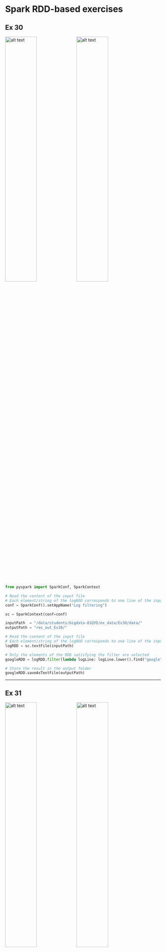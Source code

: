 # Spark RDD-based exercises

## Ex 30

<p float="left">
    <img src="./images/image.png" alt="alt text" width="45%" />
    <img src="./images/image-1.png" alt="alt text" width="45%" />
</p>

```python
from pyspark import SparkConf, SparkContext

# Read the content of the input file
# Each element/string of the logRDD corresponds to one line of the input file
conf = SparkConf().setAppName("Log filtering")

sc = SparkContext(conf=conf)

inputPath  = "/data/students/bigdata-01QYD/ex_data/Ex30/data/"
outputPath = "res_out_Ex30/" 

# Read the content of the input file
# Each element/string of the logRDD corresponds to one line of the input file
logRDD = sc.textFile(inputPath)

# Only the elements of the RDD satisfying the filter are selected
googleRDD = logRDD.filter(lambda logLine: logLine.lower().find("google") >= 0)

# Store the result in the output folder
googleRDD.saveAsTextFile(outputPath)
```

---

## Ex 31

<p float="left">
    <img src="./images/image-2.png" alt="alt text" width="45%" />
    <img src="./images/image-3.png" alt="alt text" width="45%" />
</p>

#### difference between map() and flatmap()

`map()` and `flatMap()` are both Spark transformations used to apply a function to each element of an RDD, but they behave differently in terms of output structure.

1) map()
    - Transforms each input element into one output element.
    - The result is an RDD where each input element maps to a single transformed element.

    Example:

    ```python
    rdd = sc.parallelize(["hello", "world"])

    mapped_rdd = rdd.map(lambda x: x.upper())
    print(mapped_rdd.collect())

    # Output: ['HELLO', 'WORLD']

    ```

2) flatmap()
    - Transforms each input element into zero or more output elements.
    - The result is a flattened RDD where the transformation function returns an iterable, and Spark automatically expands (flattens) it.
    Example:

    ```python
    rdd = sc.parallelize(["hello world", "hi"])

    flat_mapped_rdd = rdd.flatMap(lambda x: x.split(" "))
    print(flat_mapped_rdd.collect())

    # Output: ['hello', 'world', 'hi']

    ```

- Use map() when each input element should correspond to exactly one output element.
- Use flatMap() when each input element may produce multiple outputs, or when flattening a list structure.

#### version with map()

```python
from pyspark import SparkConf, SparkContext

conf = SparkConf().setAppName("Ex 31")
sc = SparkContext(conf=conf)

inputPath  = "/data/students/bigdata-01QYD/ex_data/Ex31/data/"
outputPath = "res_out_Ex31/"

# Read the content of the input file
# Each element/string of the logRDD corresponds to one line of the input file
logRDD = sc.textFile(inputPath)

# Only the elements of the RDD satisfying the filter are selected
googleRDD = logRDD.filter(lambda logLine: logLine.lower().find("www.google.com")>=0)

# Use map to select only the IP address. It is the first field before -
IPsRDD = googleRDD.map(lambda logLine: logLine.split('-')[0])

# Remove duplicates
distinctIPsRDD = IPsRDD.distinct()

# Store the result in the output folder
distinctIPsRDD.saveAsTextFile(outputPath)
```

#### version with flatmap()

```python
from pyspark import SparkConf, SparkContext

conf = SparkConf().setAppName("Ex 31")
sc = SparkContext(conf=conf)

inputPath  = "/data/students/bigdata-01QYD/ex_data/Ex31/data/"
outputPath = "res_out_Ex31/"

# Read the content of the input file
# Each element/string of the logRDD corresponds to one line of the input file
logRDD = sc.textFile(inputPath)

def filterAndExtractIP(line):
    # Inizialize the list that will be returned by this function
    listIPs = []
    
    # If line contains www.google.com add the IP of this line in the returned list
    if line.lower().find("www.google.com")>=0:
        IP = line.split('-')[0]
        listIPs.append(IP)
        
    # return listIPs
    return listIPs

# Only the elements of the RDD satisfying the filter are selected
# and the associated IPs are returned
# Those lines that do not contain "www.google.com" return an empy list.
IPsRDD = logRDD.flatMap(filterAndExtractIP)

# Remove duplicates
distinctIPsRDD = IPsRDD.distinct()

# Store the result in the output folder
distinctIPsRDD.saveAsTextFile(outputPath)
```

---

## Ex 32

<p float="left">
    <img src="./images/image-4.png" alt="alt text" width="45%" />
    <img src="./images/image-5.png" alt="alt text" width="45%" />
</p>

1. We can use the take `takeOrdered(num)` action → since by default it uses the ascending order, we customize the sorting function by negating the elements. In this way we get the elements in descending order and we  only the first one. Keep in mind it returns a list even if there is only one element.
2. We can also use the `top(num)` action → it will retrieve the `num` largest elements in the collection. Of course, we will take only the first one. Same as before: keep in mind it returns a list even if there is only one element.
3. Firstly, with `map()` we retrieve all the values (the same as the examples before) and then with `reduce()` we take only the maximum value.

### version with takeOrdered()

```python
from pyspark import SparkConf, SparkContext

conf = SparkConf().setAppName("Ex 32")
sc = SparkContext(conf=conf)

inputPath  = "/data/students/bigdata-01QYD/ex_data/Ex32/data/"

# Read the content of the input file
readingsRDD = sc.textFile(inputPath)

# Extract the PM10 values
# It can be implemented by using the map transformation
# Split each line and select the third field
# Remember to convert it into a float, otherwise it will be a string
pm10ValuesRDD = readingsRDD.map(lambda PM10Reading: float(PM10Reading.split(',')[2]))

# Select the maximum PM10 value by using the takeOrdered action. We need to change the "sort function"
maxPM10Value = pm10ValuesRDD.takeOrdered(1, lambda n: -1*n)[0]

# Print the result on the standard output of the Driver program/notebook
print(maxPM10Value)

```

### version with top() action

```python
from pyspark import SparkConf, SparkContext

conf = SparkConf().setAppName("Ex 32")
sc = SparkContext(conf=conf)

inputPath  = "/data/students/bigdata-01QYD/ex_data/Ex32/data/"

# Read the content of the input file
readingsRDD = sc.textFile(inputPath)

# Extract the PM10 values
# It can be implemented by using the map transformation
# Split each line and select the third field
pm10ValuesRDD = readingsRDD.map(lambda PM10Reading: float(PM10Reading.split(',')[2]))

# Select the maximum PM10 value by using the top action
maxPM10Value = pm10ValuesRDD.top(1)[0]

# Print the result on the standard output of the Driver program/notebook
print(maxPM10Value)
```

### version with reduce()

```python
from pyspark import SparkConf, SparkContext

conf = SparkConf().setAppName("Ex 32")
sc = SparkContext(conf=conf)

inputPath  = "/data/students/bigdata-01QYD/ex_data/Ex32/data/"

# Read the content of the input file
readingsRDD = sc.textFile(inputPath)

# Extract the PM10 values
# It can be implemented by using the map transformation
# Split each line and select the third field
pm10ValuesRDD = readingsRDD.map(lambda PM10Reading: float(PM10Reading.split(',')[2]))

# Select/compute the maximum PM10 value
# The lambda function is applied in a pairwise fashion to combine the elements
# It compares two values and returns the larger one, progressively reducing the RDD.
maxPM10Value = pm10ValuesRDD.reduce(lambda value1, value2: max(value1,value2))

# Print the result on the standard output of the Driver program/notebook
print("maxPM10Value")
```

##### How `reduce()` Works for Finding the Maximum Value

Let's break down how `reduce()` works for finding the **maximum PM10 value**.

```python
maxPM10Value = pm10ValuesRDD.reduce(lambda value1, value2: max(value1, value2))
```

##### Step-by-Step Explanation

1. **Initial Values**:
   - `value1` and `value2` are the two values that are taken from the RDD.

2. **Lambda Function**:
   - The lambda function `lambda value1, value2: max(value1, value2)` compares `value1` and `value2` and returns the larger of the two. This comparison happens iteratively across the entire RDD.

##### Example with RDD values

If the RDD contains the following values:

```python
[35.2, 42.3, 28.7, 50.1, 60.4]
```

Here’s how the process works:

1. The first comparison is between `35.2` and `42.3`. The function returns `42.3`.
2. Next, it compares `42.3` and `28.7`. The function returns `42.3`.
3. Then, it compares `42.3` and `50.1`. The function returns `50.1`.
4. Finally, it compares `50.1` and `60.4`. The function returns `60.4`.

##### Final Result

After applying the `reduce()` function across all elements in the RDD, the maximum PM10 value, `60.4`, is returned.

---

## Ex 33

<p float="left">
    <img src="./images/image-6.png" alt="alt text" width="45%" />
    <img src="./images/image-7.png" alt="alt text" width="45%" />
</p>

### version with top()

```python
# Read the content of the input file
readingsRDD = sc.textFile(inputPath)

# Extract the PM10 values
# It can be implemented by using the map transformation
# Split each line and select the third field
pm10ValuesRDD = readingsRDD.map(lambda PM10Reading: float(PM10Reading.split(',')[2]))

# Select the top-3 values
top3PM10Value = pm10ValuesRDD.top(3)

# Print the result on the standard output of the Driver program/notebook
print(top3PM10Value)
```

### version with takeOrdered()

```python
# Select the top-3 values
top3PM10Value = pm10ValuesRDD.takeOrdered(3, lambda num: -num)
```

---

## Ex 34

<p float="left">
    <img src="./images/image-8.png" alt="alt text" width="45%" />
    <img src="./images/image-9.png" alt="alt text" width="45%" />
</p>

1. We first map the values and find the maximum with reduce. We then use this result to select from all the lines only those where the PM10 value is equal to this one (`filter()` action).
We used the `reduce()` method to find the maximum, but we could have used `top()` or `takeOrdered()` as in the example before without problems.
Be careful: we can use `takeOrdered()` or `top()` only to select the maximum value, not to select all the lines associated with the maximum value!

### version with reduce() and filter()

```python
from pyspark import SparkConf, SparkContext

conf = SparkConf().setAppName("Ex 34")
sc = SparkContext(conf=conf)

inputPath  = "/data/students/bigdata-01QYD/ex_data/Ex34/data/"
outputPath = "res_out_Ex34/"

# Read the content of the input file
readingsRDD = sc.textFile(inputPath)

# Extract the PM10 values
# It can be implemented by using the map transformation
# Split each line and select the third field
pm10ValuesRDD = readingsRDD.map(lambda PM10Reading: float(PM10Reading.split(',')[2]))

# Select/compute the maximum PM10 value
maxPM10Value = pm10ValuesRDD.reduce(lambda value1, value2: max(value1,value2))

# Filter the content of readingsRDD
# Select only the line(s) associated with the maxPM10Value
selectedRecordsRDD = readingsRDD.filter(lambda PM10Reading: float(PM10Reading.split(',')[2])==maxPM10Value)

# Store the result in the output folder
selectedRecordsRDD.saveAsTextFile(outputPath)
```

### version with takeOrdered()

```py
# Select/compute the maximum PM10 value by using takeOrdered
maxPM10Value = pm10ValuesRDD.takeOrdered(1, lambda num: -num)[0]
```

We only select the maximum and then nothing changes with respect to the previous version.

It would have been **WRONG** a solution like this:

```py
# Extract the top-1 result by using takeOrdered
# Consider the PM10 value to select the top-1 line
selectedRecords  = readingsRDD.takeOrdered(1, lambda PM10Reading: -1*float(PM10Reading.split(',')[2]))
# This solution is WRONG because it selects the first line associated with the maximum PM10 and 
# not all the lines (potentially more than one) associated with the maximum PM10 value 

# Transform the local list returned by top in to an RDD
selectedRecordsRDD = sc.parallelize(selectedRecords)
```

---

## Ex 35

<p float="left">
    <img src="./images/image-10.png" alt="alt text" width="45%" />
    <img src="./images/image-11.png" alt="alt text" width="45%" />
</p>

1. We find the maximum as before
2. We select only the lines with the maximum value
3. We extract the dates from those lines

```py
from pyspark import SparkConf, SparkContext

conf = SparkConf().setAppName("Ex 35")
sc = SparkContext(conf=conf)

inputPath  = "/data/students/bigdata-01QYD/ex_data/Ex35/data/"
outputPath = "res_out_Ex35/"

# Read the content of the input file
readingsRDD = sc.textFile(inputPath)

# Extract the PM10 values
# It can be implemented by using the map transformation
# Split each line and select the third field
pm10ValuesRDD = readingsRDD.map(lambda PM10Reading: float(PM10Reading.split(',')[2]))

# Select/compute the maximum PM10 value
maxPM10Value = pm10ValuesRDD.reduce(lambda value1, value2: max(value1,value2))

# Filter the content of readingsRDD
# Select only the line(s) associated with the maxPM10Value
selectedRecordsRDD = readingsRDD.filter(lambda PM10Reading: float(PM10Reading.split(',')[2])==maxPM10Value)

# Extract the dates from the selected records (second field of each string)
datesRDD = selectedRecordsRDD.map(lambda PM10Reading: PM10Reading.split(',')[1])

# Remove duplicates, if any
distinctDatesRDD = datesRDD.distinct()

# Store the result in the output folder
distinctDatesRDD.saveAsTextFile(outputPath)
```

---

## Ex 36

<p float="left">
    <img src="./images/image-12.png" alt="alt text" width="45%" />
    <img src="./images/image-13.png" alt="alt text" width="45%" />
</p>

**Version 1**

1. We extract only the PM10Values (`map()`)
2. We sum them (`reduce()`)
3. We find the number of elements (`count()`)
4. We compute the average

**Version 2**

1. We extract the PM10Values, but this time we return the tuple (PM10 value, 1) (`map()`)
2. We compute the sum of the pm 10 values and the count of the number of lines together (`reduce()`)
3. We use those values to compute the average

**Version 3**

1. We compute the sum of the PM10 values and the number of input lines by using the aggregate action
2. We compute the average

### version 1

```py
from pyspark import SparkConf, SparkContext

conf = SparkConf().setAppName("Ex 36")
sc = SparkContext(conf=conf)

inputPath  = "/data/students/bigdata-01QYD/ex_data/Ex36/data/"

# Read the content of the input file
readingsRDD = sc.textFile(inputPath)

# Extract the PM10 values
# It can be implemented by using the map transformation
# Split each line and select the third field
pm10ValuesRDD = readingsRDD.map(lambda PM10Reading: float(PM10Reading.split(',')[2]))

# Compute the sum of the PM10 values by using the reduce action
sumPM10Values = pm10ValuesRDD.reduce(lambda value1, value2: value1+value2)

# Count the number of lines of the input file
numLines = pm10ValuesRDD.count()

# Compute average
print("Average=", sumPM10Values / numLines)
```

### version 2

```py
# Extract the PM10 values and return a tuple(PM10 value, 1)
# It can be implemented by using the map transformation
# PM10 is the third field of each input string
pm10ValuesRDD = readingsRDD.map(lambda PM10Reading: ( float(PM10Reading.split(',')[2]), 1) )

# Compute the sum of the PM10 values and the number of input lines (= sum of onses) by using the reduce action
sumPM10ValuesCountLines = pm10ValuesRDD.reduce(lambda value1, value2: (value1[0]+value2[0], value1[1]+value2[1]))

# Compute the average PM10 value
# sumPM10ValuesCountLines[0] is equal to the sum of the input PM10 values
# sumPM10ValuesCountLines[1] is equal to the number of input lines/input values
print("Average=", sumPM10ValuesCountLines[0]/sumPM10ValuesCountLines[1])
```

### version 3

```py
# Read the content of the input file
readingsRDD = sc.textFile(inputPath)

# Compute the sum of the PM10 values and the number of input lines by using the aggregate action
sumPM10ValuesCountLines = readingsRDD.aggregate((0,0), \
                                lambda intermediateResult, PM10Reading: \
                                (intermediateResult[0] + float(PM10Reading.split(',')[2]), intermediateResult[1] + 1), \
                                lambda intermR1, intermR2: (intermR1[0] + intermR2[0], intermR1[1] + intermR2[1]) )

# Compute the average PM10 value
# sumPM10ValuesCountLines[0] is equal to the sum of the input PM10 values
# sumPM10ValuesCountLines[1] is equal to the number of input lines/input values
print("Average=", sumPM10ValuesCountLines[0]/sumPM10ValuesCountLines[1])
```

### version 3, small variation

```py
readingsRDD = sc.textFile(inputPath)

pm10ValuesRDD = readingsRDD.map(lambda line: float(line.split(',')[2]))

sumCount = pm10ValuesRDD.aggregate((0, 0), # zero value (sum, count)
                                   lambda prev, new: (prev[0] + new, prev[1] + 1), #seqOp
                                   lambda p1, p2: (p1[0] + p2[0], p1[1] + p2[1]) #combop
                                   )

avgPm10 = sumCount[0] / sumCount[1]

print(avgPm10)
```

---

## Ex 37

<p float="left">
    <img src="./images/image-14.png" alt="alt text" width="45%" />
    <img src="./images/image-15.png" alt="alt text" width="45%" />
</p>

```py
from pyspark import SparkConf, SparkContext

conf = SparkConf().setAppName("Ex 37")
sc = SparkContext(conf=conf)

inputPath  = "/data/students/bigdata-01QYD/ex_data/Ex37/data/sensors.txt" # argv[1]
outputPath = "res_out_Ex37/" # argv[2]

# Read the content of the input file
readingsRDD = sc.textFile(inputPath)

# Extract the PM10 values
# It can be implemented by using the map transformation
# Split each line and select the third field

# Create an RDD of key-value pairs
# Each pair contains a sensorId (key) and a PM10 value (value)
# It can be implemented by using the map transformation. 
# The function of the map transformation returns a tuple
sensorsPM10ValuesRDD = readingsRDD.map(lambda PM10Reading: (PM10Reading.split(',')[0], float(PM10Reading.split(',')[2])) )

# Apply the reduceByKey transformation to compute the maximum PM10 value for each sensor
sensorsMaxValuesRDD = sensorsPM10ValuesRDD.reduceByKey(lambda value1, value2: max(value1, value2))

# Store the result in the output folder
sensorsMaxValuesRDD.saveAsTextFile(outputPath)
```

---

## Ex 38

<p float="left">
    <img src="./images/image-16.png" alt="alt text" width="45%" />
    <img src="./images/image-17.png" alt="alt text" width="45%" />
</p>

1. We select only the lines where the PM10Value has a value greater than the threshold (`filter()`)
2. We create, with `map()`, an RDD with key-values (sensor_id, 1)
3. With `reduceByKey()` we sum all the '1' values for every sensor_id
4. With `filter()` we select only those that has a value >= 2

```py
from pyspark import SparkConf, SparkContext

conf = SparkConf().setAppName("Ex 37")
sc = SparkContext(conf=conf)

inputPath  = "/data/students/bigdata-01QYD/ex_data/Ex38/data/sensors.txt" # argv[1]
outputPath = "res_out_Ex38/" # argv[2]

# Read the content of the input file
readingsRDD = sc.textFile(inputPath)

# Apply a filter transformation to select only the lines with PM10>50
readingsHighValueRDD = readingsRDD.filter(lambda PM10Reading: float(PM10Reading.split(',')[2])>50 )

# Create an RDD of key-value pairs
# Each pair contains a sensorId (key) and +1 (value)
# It can be implemented by using the map transformation. 
# The function of the map transformation returns a tuple
sensorsPM10CriticalValuesRDD = readingsHighValueRDD.map(lambda PM10Reading: (PM10Reading.split(',')[0], 1) )

# Count the number of critical values for each sensor by using the reduceByKey transformation.
# The used function is the sum of the values (the sum of the ones)
sensorsCountsRDD = sensorsPM10CriticalValuesRDD.reduceByKey(lambda value1, value2: value1+value2)

# Select only the pairs with a value (number of critical PM10 values) at least equal to 2
# This is a filter transformation on an RDD of pairs
sensorsCountsCriticalRDD = sensorsCountsRDD.filter(lambda sensorCountPair: sensorCountPair[1]>=2)

# Store the result in the output folder
sensorsCountsCriticalRDD.saveAsTextFile(outputPath)
```

---

## Ex 39

<p float="left">
    <img src="./images/image-18.png" alt="alt text" width="45%" />
    <img src="./images/image-19.png" alt="alt text" width="45%" />
</p>

1. I select the sensor_ids where the threshold is > 50 (`filter()`)
2. I create an RDD with pairs (sensor_id, date) (`map()` transformation)
3. I group by key all the values created before (`groupByKey()`)
4. Then I have to transform the content of values into listIPs

```py
from pyspark import SparkConf, SparkContext

conf = SparkConf().setAppName("Ex 39")
sc = SparkContext(conf=conf)

inputPath  = "/data/students/bigdata-01QYD/ex_data/Ex39/data/sensors.txt" # argv[1]
outputPath = "res_out_Ex39/" # argv[2]

# Read the content of the input file
readingsRDD = sc.textFile(inputPath)

# Apply a filter transformation to select only the lines with PM10>50
readingsHighValueRDD = readingsRDD.filter(lambda PM10Reading: float(PM10Reading.split(',')[2])>50 )

# Create an RDD of key-value pairs
# Each pair contains a sensorId (key) and a date (value)
# It can be implemented by using the map transformation. 
sensorsCriticalDatesRDD = readingsHighValueRDD.map(lambda PM10Reading: (PM10Reading.split(',')[0], PM10Reading.split(',')[1]) )

# Create one pair for each sensor (key) with the list of dates associated with that sensor (value)
# by using the groupByKey transformation
finalSensorCriticalDates = sensorsCriticalDatesRDD.groupByKey()

# The map method is used to transform the content of the iterable over the values of each key into a list (that can be stored in a readable format)
finalSensorCriticalDateStringFormat = finalSensorCriticalDates.mapValues(lambda dates : list(dates))

# Store the result in the output folder
finalSensorCriticalDateStringFormat.saveAsTextFile(outputPath)
```

---

## Ex 39 bis

<p float="left">
    <img src="./images/image-20.png" alt="alt text" width="45%" />
    <img src="./images/image-21.png" alt="alt text" width="45%" />
</p>

The first part is identical to the previous one.
We have to add the sensor_ids with the empty lists. To do so:

1. We create an RDD for all the sensor_ids
2. We subtract from those the ones with PM10Values > 50
3. We create an RDD with pairs (sensor_id, []) for those
4. We do an union with the previous ones

```py
from pyspark import SparkConf, SparkContext

conf = SparkConf().setAppName("Ex 39 bis")
sc = SparkContext(conf=conf)

inputPath  = "/data/students/bigdata-01QYD/ex_data/Ex39bis/data/sensors.txt" # argv[1]
outputPath = "res_out_Ex39bisv1" # argv[2]

# Read the content of the input file
readingsRDD = sc.textFile(inputPath)

# Apply a filter transformation to select only the lines with PM10>50
readingsHighValueRDD = readingsRDD.filter(lambda PM10Reading: float(PM10Reading.split(',')[2])>50 )

# Create an RDD of key-value pairs
# Each pair contains a sensorId (key) and a date (value)
# It can be implemented by using the map transformation. 
sensorsCriticalDatesRDD = readingsHighValueRDD.map(lambda PM10Reading: (PM10Reading.split(',')[0], PM10Reading.split(',')[1]) )

# Create one pair for each sensor (key) with the list of dates associated with that sensor (value)
# by using the groupByKey transformation
finalSensorCriticalDates = sensorsCriticalDatesRDD.groupByKey()

# The map method is used to transform the content of the iterable over the values of each key into a list (that can be stored in a readable format)
finalSensorCriticalDateStringFormat = finalSensorCriticalDates.mapValues(lambda dates : list(dates))

# All sensors ID from the complete input file
allSensorsRDD = readingsRDD.map(lambda PM10Reading: PM10Reading.split(',')[0])

# Select the identifiers of the sensors that have never been associated with a PM10 values greater than 50
sensorsNeverHighValueRDD = allSensorsRDD.subtract(finalSensorCriticalDates.keys())

# Map each sensor that has never been associated with a PM10 values greater than 50
# to a tuple/pair (sensorId, [])
sensorsNeverHighValueRDDEmptyList = sensorsNeverHighValueRDD.map(lambda sensorId: (sensorId, []))

# Compute the final result
resultRDD = finalSensorCriticalDateStringFormat.union(sensorsNeverHighValueRDDEmptyList)
```

---

## Ex 40

<p float="left">
    <img src="./images/image-22.png" alt="alt text" width="45%" />
    <img src="./images/image-23.png" alt="alt text" width="45%" />
</p>

1. We create an RDD with the lines where the PM10Value > 50 (`filter()`)
2. Starting from those we create tuples (sensor_id, 1) (`map()`)
3. We reduce by key making a sum of all values (`reduceByKey()`)
4. We sort them in descending order (`sortBy()` with parameters: value field and False for ascending order)

```py
from pyspark import SparkConf, SparkContext

conf = SparkConf().setAppName("Ex 40")
sc = SparkContext(conf=conf)

inputPath  = "/data/students/bigdata-01QYD/ex_data/Ex40/data/sensors.txt" # argv[1]
outputPath = "res_out_Ex40/" # argv[2]

# Read the content of the input file
readingsRDD = sc.textFile(inputPath)

# Apply a filter transformation to select only the lines with PM10>50
readingsHighValueRDD = readingsRDD.filter(lambda PM10Reading: float(PM10Reading.split(',')[2])>50 )

# Create an RDD of key-value pairs
# Each pair contains a sensorId (key) and +1 (value)
# It can be implemented by using the map transformation. 
# The function of the map transformation returns a tuple
sensorsPM10CriticalValuesRDD = readingsHighValueRDD.map(lambda PM10Reading: (PM10Reading.split(',')[0], 1) )

# Count the number of critical values for each sensor by using the reduceByKey transformation.
# The used function is the sum of the values (the sum of the ones)
sensorsCountsRDD = sensorsPM10CriticalValuesRDD.reduceByKey(lambda value1, value2: value1+value2)

# Sort pairs by number of critical values - descending order
sortedPairs = sensorsCountsRDD.sortBy(lambda pair: pair[1], False)

# Store the result in the output folder
sortedPairs.saveAsTextFile(outputPath)
```

---

## Ex 41

<p float="left">
    <img src="./images/image-24.png" alt="alt text" width="45%" />
    <img src="./images/image-25.png" alt="alt text" width="45%" />
    <img src="./images/image-26.png" alt="alt text" width="45%" />
</p>

**Version 1** → use of `top()`
**Version 2** → use of `sortBy()` and then `take(k)`

### version 1

```py
from pyspark import SparkConf, SparkContext

conf = SparkConf().setAppName("Ex 41")
sc = SparkContext(conf=conf)

inputPath  = "/data/students/bigdata-01QYD/ex_data/Ex41/data/sensors.txt" # argv[1]
outputPath = "res_out_Ex41v1/" # argv[2]
k = 1 # argv[3]

# Read the content of the input file
readingsRDD = sc.textFile(inputPath)

# Apply a filter transformation to select only the lines with PM10>50
readingsHighValueRDD = readingsRDD.filter(lambda PM10Reading: float(PM10Reading.split(',')[2])>50 )

# Create an RDD of key-value pairs
# Each pair contains a sensorId (key) and +1 (value)
# It can be implemented by using the map transformation. 
# The function of the map transformation returns a tuple
sensorsPM10CriticalValuesRDD = readingsHighValueRDD.map(lambda PM10Reading: (PM10Reading.split(',')[0], 1) )

# Count the number of critical values for each sensor by using the reduceByKey transformation.
# The used function is the sum of the values (the sum of the ones)
sensorsCountsRDD = sensorsPM10CriticalValuesRDD.reduceByKey(lambda value1, value2: value1+value2)

# Use top to select the top k pairs based on the number of critical dates
topKSensorsNumCriticalValues = sensorsCountsRDD.top(k, lambda pair: pair[1])

# top is an action. Hence, topKCriticalSensors is a local Python variable of the Driver.
# Create an RDD of pairs and store it in HDFS by means of the saveAsTextFile method
topKSensorsRDD = sc.parallelize(topKSensorsNumCriticalValues)

topKSensorsRDD.saveAsTextFile(outputPath)

```

### version 2

```py
from pyspark import SparkConf, SparkContext

conf = SparkConf().setAppName("Ex 41")
sc = SparkContext(conf=conf)

inputPath  = "/data/students/bigdata-01QYD/ex_data/Ex41/data/sensors.txt" # argv[1]
outputPath = "res_out_Ex41v1/" # argv[2]
k = 1 # argv[3]

# Read the content of the input file
readingsRDD = sc.textFile(inputPath)

# Apply a filter transformation to select only the lines with PM10>50
readingsHighValueRDD = readingsRDD.filter(lambda PM10Reading: float(PM10Reading.split(',')[2])>50 )

# Create an RDD of key-value pairs
# Each pair contains a sensorId (key) and +1 (value)
# It can be implemented by using the map transformation. 
# The function of the map transformation returns a tuple
sensorsPM10CriticalValuesRDD = readingsHighValueRDD.map(lambda PM10Reading: (PM10Reading.split(',')[0], 1) )

# Count the number of critical values for each sensor by using the reduceByKey transformation.
# The used function is the sum of the values (the sum of the ones)
sensorsCountsRDD = sensorsPM10CriticalValuesRDD.reduceByKey(lambda value1, value2: value1+value2)

# Sort pairs by number of critical values - descending order
sortedNumCriticalValuesSensorRDD = sensorsCountsRDD.sortBy(lambda pair: pair[1], False)

# Select the first k elements of sortedNumCriticalValuesSensorRDD.
# sortedNumCriticalValuesSensorRDD is sorted. 
# Hence, the first k elements are the ones we are interested in  
topKSensorsNumCriticalValues = sortedNumCriticalValuesSensorRDD.take(k)

# take is an action. Hence, topKCriticalSensors is a local Python variable of the Driver.
# Create an RDD of pairs and store it in HDFS by means of the saveAsTextFile method
topKSensorsRDD = sc.parallelize(topKSensorsNumCriticalValues)

topKSensorsRDD.saveAsTextFile(outputPath)
```

---

## Ex 42

<p float="left">
    <img src="./images/image-27.png" alt="alt text" width="45%" />
    <img src="./images/image-28.png" alt="alt text" width="45%" />
    <img src="./images/image-29.png" alt="alt text" width="45%" />
    <img src="./images/image-30.png" alt="alt text" width="45%" />
</p>

| **Remember**:    |
|-------------------------------------------------------------|
| whenever there is the need to pair keys and list of all values associated with that key:                |
| → **`cogroup()`**                                           |

```py
from pyspark import SparkConf, SparkContext

conf = SparkConf().setAppName("Ex 42")
sc = SparkContext(conf=conf)

inputPathQuestions  = "/data/students/bigdata-01QYD/ex_data/Ex42/data/questions.txt" # argv[1]
inputPathAnswers = "/data/students/bigdata-01QYD/ex_data/Ex42/data/answers.txt" # argv[2]
outputPath = "res_out_Ex42/" # argv[3]

# Read the content of the question file
questionsRDD = sc.textFile(inputPathQuestions)

# Create an RDD of pairs with the questionId as key and the question text as value
questionsPairRDD = questionsRDD.map(lambda question: (question.split(",")[0] , question.split(",")[2]) )

# Read the content of the answer file
answersRDD = sc.textFile(inputPathAnswers)

# Create an RDD of pairs with the questionId as key and the answer text as value
answersPairRDD = answersRDD.map(lambda answer: (answer.split(",")[1] , answer.split(",")[3]) )

# "Cogroup" the two RDDs of pairs
questionsAnswersPairRDD = questionsPairRDD.cogroup(answersPairRDD)

# Use map to transform the two iterables of each pair into a list (reformat them)
questionsAnswersReformatted = questionsAnswersPairRDD.mapValues(lambda value: (list(value[0]), list(value[1]) ) )

questionsAnswersReformatted.saveAsTextFile(outputPath)
```

---

## EX 43

<p float="left">
    <img src="./images/image-31.png" alt="alt text" width="45%" />
    <img src="./images/image-32.png" alt="alt text" width="45%" />
    <img src="./images/image-33.png" alt="alt text" width="45%" />
    <img src="./images/image-34.png" alt="alt text" width="45%" />
    <img src="./images/image-35.png" alt="alt text" width="45%" />
    <img src="./images/image-36.png" alt="alt text" width="45%" />
    <img src="./images/image-37.png" alt="alt text" width="45%" />
</p>

Note on .cache():
→ It is used in Pyspark to memorize in the cache an RDD (or a Dataframe).
→ When an RDD or DataFrame is cached, it is stored in memory (RAM) on the cluster nodes, making subsequent operations on it much faster.
→ This is particularly useful when you plan to reuse the same RDD or DataFrame multiple times within a Spark application.

### configuration and paths

```py
from pyspark import SparkConf, SparkContext

conf = SparkConf().setAppName("Ex 43")
sc = SparkContext(conf=conf)

#inputPathReadings = "/data/students/bigdata-01QYD/ex_data/Ex43/data/readings.txt"
#inputPathNeighbors = "/data/students/bigdata-01QYD/ex_data/Ex43/data/neighbors.txt"
#outputPath = "res_out_Ex43/"
#outputPath2 = "res_out_Ex43_2/"
#outputPath3 = "res_out_Ex43_3/"
#thresholdFreeSlots = 3
#thresholdCriticalPercentage = 0.8

inputPathReadings = "data/Ex43/data/readings.txt"
inputPathNeighbors = "data/Ex43/data/neighbors.txt"
outputPath = "res_out_Ex43/"
outputPath2 = "res_out_Ex43_2/"
outputPath3 = "res_out_Ex43_3/"
thresholdFreeSlots = 3
thresholdCriticalPercentage = 0.8
```

### part I

```py
# Solution Ex. 43 - part I
# Selection of the stations with a percentage of critical situations
# greater than 80%

# Read the content of the readings file
readingsRDD = sc.textFile(inputPathReadings).cache()

def criticalSituation(line):
    fields = line.split(",")
    # fields[0] is the station id
    # fields[5] is the number of free slots
    stationId = fields[0]
    numFreeSlots = int(fields[5])
    
    if  numFreeSlots < thresholdFreeSlots:
        return (stationId, (1, 1))
    else:
        return (stationId, (1, 0))
    
# Count the number of total and critical readings for each station
# Create an RDD of pairs with
# key: stationId
# value: (numReadings, numCriticalReadings)
# ------- numReadings: 1 for each input line
# --------numCriticalReadings: 0 if the situation is not critical. 1 if it is critical
stationCountPairRDD = readingsRDD.map(criticalSituation)

# Compute the number of total and critical readings for each station
stationTotalCountPairRDD = stationCountPairRDD\
.reduceByKey(lambda c1, c2: (c1[0]+c2[0], c1[1]+c2[1]) )

# Compute the percentage of critical situations for each station
stationPercentagePairRDD = stationTotalCountPairRDD\
.mapValues(lambda counters: counters[1]/counters[0])

# Select stations with percentage > 80%
selectedStationsPairRDD = stationPercentagePairRDD\
.filter(lambda sensorPerc: sensorPerc[1]>thresholdCriticalPercentage)

# Sort the stored stations by decreasing percentage of critical situations
selectedStationsSortedPairRDD = selectedStationsPairRDD\
.sortBy(lambda sensorPerc: sensorPerc[1], ascending=False)

selectedStationsSortedPairRDD.saveAsTextFile(outputPath)
```

### part II

```py
# Solution Ex. 43 - part II
# Selection of the pairs (timeslot, station) with a percentage of
# critical situations greater than 80%

def criticalSituationTimeslots(line):
    
    fields = line.split(",")

    # fields[0] is the station id
    # fields[2] is the hour
    # fields[5] is the number of free slots

    stationId = fields[0]
    numFreeSlots = int(fields[5])
    
    minTimeslotHour = 4 * ( int(fields[2]) // int(4))
    maxTimeslotHour = minTimeslotHour + 3

    timestamp = "ts[" + str(minTimeslotHour) + "-" + str(maxTimeslotHour) + "]"
    
    key = (timestamp, stationId)
    
    if  numFreeSlots < thresholdFreeSlots:
        return (key, (1, 1))
    else:
        return (key, (1, 0))
    
# The input data are already in readingsRDD

# Count the number of total and critical readings for each (timeslot,stationId)
# Create an RDD of pairs with
# key: (timeslot,stationId)
# value: (numReadings, numCriticalReadings)
# ------- numReadings: 1 for each input line
# --------numCriticalReadings: 0 if the situation is not critical. 1 if it is critical

timestampStationCountPairRDD = readingsRDD.map(criticalSituationTimeslots)

# Compute the number of total and critical readings for each (timeslot,station)
timestampStationTotalCountPairRDD = timestampStationCountPairRDD \
.reduceByKey(lambda c1, c2: (c1[0]+c2[0], c1[1]+c2[1]) )

# Compute the percentage of critical situations for each (timeslot,station)
timestampStationPercentagePairRDD = timestampStationTotalCountPairRDD\
.mapValues(lambda counters: counters[1]/counters[0])

# Select (timeslot,station) pairs with percentage > 80%
selectedTimestampStationsPairRDD = timestampStationPercentagePairRDD\
.filter(lambda sensorPerc: sensorPerc[1]>thresholdCriticalPercentage)

# Sort the stored pairs by decreasing percentage of critical situations
percentageTimestampStationsSortedPairRDD = selectedTimestampStationsPairRDD\
.sortBy(lambda sensorPerc: sensorPerc[1], ascending=False)

percentageTimestampStationsSortedPairRDD.saveAsTextFile(outputPath2)
```

### part III

```py
# Solution Ex. 43 - part III
# Select a reading (i.e., a line) of the first input file if and only if the following constraints are true
# - The line is associated with a full station situation
# - All the neighbor stations of the station Si are full in the time stamp associated with the current line

# Read the file containing the list of neighbors for each station
neighborsRDD = sc.textFile(inputPathNeighbors)

# Map each line of the input file to a pair stationid, list of neighbor stations
nPairRDD = neighborsRDD.map(lambda line: (line.split(",")[0], line.split(",")[1].split(" ")) )

# Create a local dictionary in the main memory of the driver that will be used to store the mapping 
# stationid -> list of neighbors
# There are only 100 stations. Hence, you can suppose that data about neighbors can be stored in the main memory
neighbors=nPairRDD.collectAsMap()

# The input data are already in readingsRDD

# Select the lines/readings associated with a full status (number of free slots equal to 0)
fullStatusLines = readingsRDD.filter(lambda line: int(line.split(",")[5])==0)

def extractTimestamp(reading):
    fields = reading.split(",")
    timestamp = fields[1] + fields[2] + fields[3]
    
    return timestamp

# Create an RDD of pairs with key = timestamp and value=reading associated with that timestamp
# The concatenation of fields[1], fields[2], fields[3] is the timestamp of the reading
fullLinesPRDD = fullStatusLines.map(lambda reading: (extractTimestamp(reading), reading))

#  Collapse all the values with the same key in one single pair (timestamp, reading associated with that timestamp)
fullReadingsPerTimestamp = fullLinesPRDD.groupByKey()

def selectReadingssFunc(pairTimeStampListReadings):
    # Extract the list of stations that appear in the readings
    # associated with the current key 
    # (i.e., the list of stations that are full in this timestamp)
    # The list of readings is in the value part of the inpput key-value pair
    stations = []
    for reading in pairTimeStampListReadings[1]:
        # Extract the stationid from each reading
        fields = reading.split(",")
        stationId = fields[0]
        stations.append(stationId)
        
        
    # Iterate again over the list of readings to select the readings satistying the constraint on the 
    # full status situation of all neighboors 
    selectedReading = []

    for reading in pairTimeStampListReadings[1]:
        # This reading must be selected if all the neighbors of
        # the station of this reading are also in the value of
        # the current key-value pair (i.e., if they are in list stations)
        # Extract the stationid of this reading
        fields = reading.split(",")
        stationId = fields[0]

        # Select the list of neighbors of the current station
        nCurrentStation = neighbors[stationId]
        
        # Check if all the neighbors of the current station are in value 
        # (i.e., the local list stations) of the current key-value pair
        allNeighborsFull = True
        
        for neighborStation in nCurrentStation:
            if neighborStation not in stations:
                # There is at least one neighbor of th current station
                # that is not in the full status in this timestamp
                allNeighborsFull = False
                
        if allNeighborsFull == True:
            selectedReading.append(reading)
            
    return selectedReading

# Each pair contains a timestamp and the list of readings (with number of free slots equal to 0) 
# associated with that timestamp.
# Check, for each reading in the list, if all the neighbors of the station of that reading are 
# also present in this list of readings
# Emit one "string" for each reading associated with a completely full status 
selectedReadingsRDD = fullReadingsPerTimestamp.flatMap(selectReadingssFunc)

# Store the result in HDFS
selectedReadingsRDD.saveAsTextFile(outputPath3)
```

---

## Ex 44

<p float="left">
    <img src="./images/image-38.png" alt="alt text" width="45%" />
    <img src="./images/image-39.png" alt="alt text" width="45%" />
    <img src="./images/image-40.png" alt="alt text" width="45%" />
    <img src="./images/image-41.png" alt="alt text" width="45%" />
</p>

```py
from pyspark import SparkConf, SparkContext

conf = SparkConf().setAppName("Ex 44")
sc = SparkContext(conf=conf)

#inputPathWatched = "/data/students/bigdata-01QYD/ex_data/Ex44/data/watchedmovies.txt"
#inputPathPreferences = "/data/students/bigdata-01QYD/ex_data/Ex44/data/preferences.txt"
#inputPathMovies = "/data/students/bigdata-01QYD/ex_data/Ex44/data/movies.txt"
#outputPath = "res_out_Ex44/"
#threshold = 0.5

inputPathWatched = "data/Ex44/data/watchedmovies.txt"
inputPathPreferences = "data/Ex44/data/preferences.txt"
inputPathMovies = "data/Ex44/data/movies.txt"
outputPath = "res_out_Ex44/"
threshold = 0.5

# Read the content of the watched movies file
watchedRDD = sc.textFile(inputPathWatched)

# Select only userid and movieid
# Define an RDD or pairs with movieid as key and userid as value
movieUserPairRDD = watchedRDD.map(lambda line:  (line.split(",")[1], line.split(",")[0]))

# Read the content of the movies file
moviesRDD = sc.textFile(inputPathMovies)

# Select only movieid and genre
# Define an RDD of pairs with movieid as key and genre as value
movieGenrePairRDD = moviesRDD.map(lambda line:  (line.split(",")[0], line.split(",")[2]))

# Join watched movies with movies
joinWatchedGenreRDD = movieUserPairRDD.join(movieGenrePairRDD)

# Select only userid (as key) and genre (as value)
usersWatchedGenresRDD = joinWatchedGenreRDD.map(lambda pair: (pair[1][0], pair[1][1]))

# Read the content of preferences.txt
preferencesRDD = sc.textFile(inputPathPreferences)

# Define an RDD of pairs with userid as key and genre as value
userLikedGenresRDD = preferencesRDD.map(lambda line: (line.split(",")[0], line.split(",")[1]))

# Cogroup the lists of watched and liked genres for each user
# There is one pair for each userid
# the value contains the list of genres (with repetitions) of the
# watched movies and the list of liked genres
userWatchedLikedGenres = usersWatchedGenresRDD.cogroup(userLikedGenresRDD)

def misleadingProfileFunc(userWatchedLikedGenresLists):
    # Store in a local list the "small" set of liked genres
    # associated with the current user
    likedGenres = list(userWatchedLikedGenresLists[1][1])
    
    # Iterate over the watched movies (the genres of the watched movies)and count
    # - The number of watched movies for this user
    # - How many of watched movies are associated with a not liked genre
    numWatchedMovies = 0
    notLiked = 0
   
    for watchedGenre in userWatchedLikedGenresLists[1][0]:
        numWatchedMovies = numWatchedMovies+1
        if watchedGenre not in likedGenres:
            notLiked = notLiked+1
            
    # Check if the number of watched movies associated with a non-liked genre
    # is greater that threshold%
    if float(notLiked) > threshold * float(numWatchedMovies):
        return True
    else: 
        return False
    
# Filter the users with a misleading profile
misleadingUsersListsRDD = userWatchedLikedGenres.filter(misleadingProfileFunc)

# Select only the userid of the users with a misleading profile
misleadingUsersRDD = misleadingUsersListsRDD.keys()

misleadingUsersRDD.saveAsTextFile(outputPath)
```

---

## Ex 45

<p float="left">
    <img src="./images/image-42.png" alt="alt text" width="45%" />
    <img src="./images/image-43.png" alt="alt text" width="45%" />
    <img src="./images/image-44.png" alt="alt text" width="45%" />
    <img src="./images/image-45.png" alt="alt text" width="45%" />
</p>

```py
from pyspark import SparkConf, SparkContext

conf = SparkConf().setAppName("Ex 45")
sc = SparkContext(conf=conf)

#inputPathWatched = "/data/students/bigdata-01QYD/ex_data/Ex45/data/watchedmovies.txt"
#inputPathPreferences = "/data/students/bigdata-01QYD/ex_data/Ex45/data/preferences.txt"
#inputPathMovies = "/data/students/bigdata-01QYD/ex_data/Ex45/data/movies.txt"
#outputPath = "res_out_Ex45/"
#threshold = 0.5

inputPathWatched = "data/Ex45/data/watchedmovies.txt"
inputPathPreferences = "data/Ex45/data/preferences.txt"
inputPathMovies = "data/Ex45/data/movies.txt"
outputPath = "res_out_Ex45/"
threshold = 0.5

# Read the content of the watched movies file
watchedRDD = sc.textFile(inputPathWatched)

# Select only userid and movieid
# Define an RDD or pairs with movieid as key and userid as value
movieUserPairRDD = watchedRDD.map(lambda line:  (line.split(",")[1], line.split(",")[0]))

# Read the content of the movies file
moviesRDD = sc.textFile(inputPathMovies)

# Select only movieid and genre
# Define an RDD of pairs with movieid as key and genre as value
movieGenrePairRDD = moviesRDD.map(lambda line:  (line.split(",")[0], line.split(",")[2]))

# Select only userid (as key) and genre (as value)
usersWatchedGenresRDD = joinWatchedGenreRDD.map(lambda pair: (pair[1][0], pair[1][1]))

# Read the content of preferences.txt
preferencesRDD = sc.textFile(inputPathPreferences)

# Define an RDD of pairs with userid as key and genre as value
userLikedGenresRDD = preferencesRDD.map(lambda line: (line.split(",")[0], line.split(",")[1]))

# Cogroup the lists of watched and liked genres for each user
# There is one pair for each userid
# the value contains the list of genres (with repetitions) of the
# watched movies and the list of liked genres
userWatchedLikedGenres = usersWatchedGenresRDD.cogroup(userLikedGenresRDD)

# This function is used in the next transformation to select users with a misleading profile 
def misleadingProfileFunc(userWatchedLikedGenresLists):
    # Store in a local list the "small" set of liked genres
    # associated with the current user
    likedGenres = list(userWatchedLikedGenresLists[1][1])
    
    # Iterate over the watched movies (the genres of the watched movies)and count
    # - The number of watched movies for this user
    # - How many of watched movies are associated with a not liked genre
    numWatchedMovies = 0
    notLiked = 0
   
    for watchedGenre in userWatchedLikedGenresLists[1][0]:
        numWatchedMovies = numWatchedMovies+1
        if watchedGenre not in likedGenres:
            notLiked = notLiked+1
            
    # Check if the number of watched movies associated with a non-liked genre
    # is greater that threshold%
    if float(notLiked) > threshold * float(numWatchedMovies):
        return True
    else: 
        return False
    
# Filter the users with a misleading profile
misleadingUsersListsRDD = userWatchedLikedGenres.filter(misleadingProfileFunc)

# This function is used in the next transformation to select the pairs (userid,misleading genre)
def misleadingGenresFunc(userWatchedLikedGenresLists):
    # Store in a local list the "small" set of liked genres
    # associated with the current user
    
    userId = userWatchedLikedGenresLists[0]
    likedGenres = list(userWatchedLikedGenresLists[1][1])
    
    # In this solution I suppose that the number of distinct genres for each user 
    # is small and can be stored in a local variable.
    # The local variable is a dictionary that stores for each non-liked genre 
    # also its number of occurrences in the list of watched movies of the current user
    numGenres = {}
    
    
    # Iterate over the watched movies (the genres of the watched movies).
    # Select the watched genres that are not in the liked genres and 
    # count their number of occurrences. Store them in the numGenres dictionary
    for watchedGenre in userWatchedLikedGenresLists[1][0]:
        # Check if the genre is not in the liked ones
        if watchedGenre not in likedGenres:
            # Update the number of times this genre appears
            # in the list of movies watched by the current user
            if watchedGenre in numGenres:
                numGenres[watchedGenre] = numGenres[watchedGenre] + 1
            else:
                numGenres[watchedGenre] = 1
                
    # Select the genres, which are not in the liked ones,
    # which occur at least 5 times
    selectedGenres = []
    
    for genre, occurrences in numGenres.items():
        if occurrences>=5:
            selectedGenres.append( (userId, genre) )
            
    return selectedGenres

# Select the pairs (userid,misleading genre)
misleadingUserGenrePairRDD = misleadingUsersListsRDD.flatMap(misleadingGenresFunc)

misleadingUserGenrePairRDD.saveAsTextFile(outputPath)
```

---

## Ex 46

<p float="left">
    <img src="./images/image-46.png" alt="alt text" width="45%" />
    <img src="./images/image-47.png" alt="alt text" width="45%" />
    <img src="./images/image-48.png" alt="alt text" width="45%" />
</p>

```py
from pyspark import SparkConf, SparkContext
import sys

conf = SparkConf().setAppName("Ex 46")
sc = SparkContext(conf=conf)

inputPath = "data/Ex46/data/readings.txt" # "/data/students/bigdata-01QYD/ex_data/Ex46/data/readings.txt"
outputPath = "res_out_Ex46v2/"

# Read the content of the readings
readingsRDD = sc.textFile(inputPath)

# Generate the elements of each window.
# Each reading with start time t belongs to 3 windows with a window size equal to 3:
# - The one starting at time t-120s
# - The one starting at time t-60s
# - The one starting at time t

def windowElementsFunc(reading):
    fields = reading.split(",")

    # Time stamp of this reading
    t = int(fields[0])
    # Temperature
    temperature = float(fields[1])
    
    # The current reading, associated with time stamp t,
    # is part of the windows starting at time t, t-60s, t-120s
    
    # pairs is a list containing three pairs (window start timestamp, current reading) associated with
    # the three windows containing this reading
    pairs = []
    
    # Window starting at time t
    # This reading is the first element of the window starting at time t
    pairs.append((t, reading))
    
    # Window starting at time t-60
    # This reading is the second element of that window starting at time t-60
    pairs.append((t-60, reading))

    # Window starting at time t-120
    # This reading is the third element of that window starting at time t-120
    pairs.append((t-120, reading))

    return pairs

windowsElementsRDD = readingsRDD.flatMap(windowElementsFunc)

# Use groupByKey to generate one sequence for each time stamp
timestampsWindowsRDD = windowsElementsRDD.groupByKey()

# This function is used in the next transformation to select the windows with an incrasing temperature trend
def increasingTrendFunc(pairInitialTimestampWindow):

    # The key of the input pair is the intial timestamp of the current window
    minTimestamp = pairInitialTimestampWindow[0]
    
    # Store the (at most) 3 elements of the window in a dictionary
    # containing enties time stamp -> temperature
    timestampTemp = {}

    # pairInitialTimestampWindow[1] contains the elements of the current window
    window = pairInitialTimestampWindow[1]
    
    
    for timestampTemperature in window:
        fields = timestampTemperature.split(",")
        t = int(fields[0])
        temperature = float(fields[1])
        
        timestampTemp[t] = temperature
        
    
    # Check if the list contains three elements.
    # If the number of elements is not equal to 3 the window is incomplete and must be discarded
    if len(timestampTemp) != 3:
        increasing = False
    else:
        # Check is the increasing trend is satisfied
        if timestampTemp[minTimestamp]<timestampTemp[minTimestamp+60] and timestampTemp[minTimestamp+60]<timestampTemp[minTimestamp+120]:
            increasing = True
        else:
            increasing = False

    return increasing

seletedWindowsRDD = timestampsWindowsRDD.filter(increasingTrendFunc)

# The result is in the value part of the returned pairs

# Store the result. Map the iterable associated with each window to a list

seletedWindowsRDD.values().map(lambda window: list(window)).saveAsTextFile(outputPath)
```
